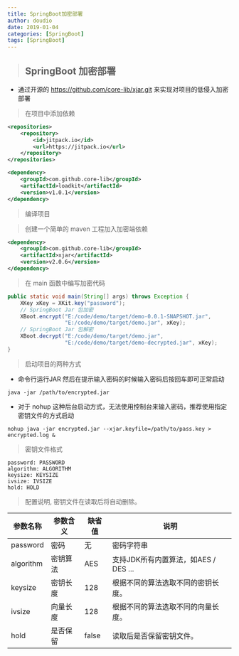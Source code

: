 ```yaml
---
title: SpringBoot加密部署
author: doudio
date: 2019-01-04
categories: [SpringBoot]
tags: [SpringBoot]
---
```


> ## SpringBoot 加密部署

* 通过开源的 https://github.com/core-lib/xjar.git 来实现对项目的低侵入加密部署

> 在项目中添加依赖

```xml
<repositories>
    <repository>
        <id>jitpack.io</id>
        <url>https://jitpack.io</url>
    </repository>
</repositories>

<dependency>
    <groupId>com.github.core-lib</groupId>
    <artifactId>loadkit</artifactId>
    <version>v1.0.1</version>
</dependency>
```

> 编译项目

> 创建一个简单的 maven 工程加入加密端依赖

```xml
<dependency>
    <groupId>com.github.core-lib</groupId>
    <artifactId>xjar</artifactId>
    <version>v2.0.6</version>
</dependency>
```

> 在 main 函数中编写加密代码

```java
public static void main(String[] args) throws Exception {
    XKey xKey = XKit.key("password");
    // SpringBoot Jar 包加密
    XBoot.encrypt("E:/code/demo/target/demo-0.0.1-SNAPSHOT.jar",
                  "E:/code/demo/target/demo.jar", xKey);
    // SpringBoot Jar 包解密
    XBoot.decrypt("E:/code/demo/target/demo.jar", 
                  "E:/code/demo/target/demo-decrypted.jar", xKey);
}
```

> 启动项目的两种方式

* 命令行运行JAR 然后在提示输入密码的时候输入密码后按回车即可正常启动

```shell
java -jar /path/to/encrypted.jar
```

* 对于 nohup 这种后台启动方式，无法使用控制台来输入密码，推荐使用指定密钥文件的方式启动

```shell
nohup java -jar encrypted.jar --xjar.keyfile=/path/to/pass.key > encrypted.log &
```

> 密钥文件格式

```
password: PASSWORD
algorithm: ALGORITHM
keysize: KEYSIZE
ivsize: IVSIZE
hold: HOLD
```

> 配置说明, 密钥文件在读取后将自动删除。

| 参数名称  | 参数含义 | 缺省值 | 说明                                 |
| --------- | -------- | ------ | ------------------------------------ |
| password  | 密码     | 无     | 密码字符串                           |
| algorithm | 密钥算法 | AES    | 支持JDK所有内置算法，如AES / DES ... |
| keysize   | 密钥长度 | 128    | 根据不同的算法选取不同的密钥长度。   |
| ivsize    | 向量长度 | 128    | 根据不同的算法选取不同的向量长度。   |
| hold      | 是否保留 | false  | 读取后是否保留密钥文件。             |
